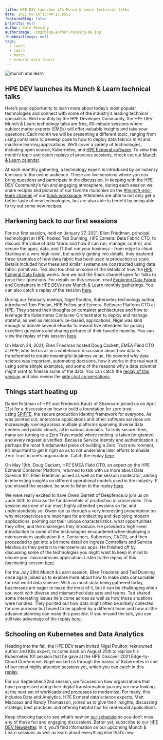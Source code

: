 ```yaml
---
title: HPE DEV launches its Munch & Learn technical talks
date: 2021-08-16T15:44:13.655Z
featuredBlog: false
priority: null
author: Dale Rensing
authorimage: /img/blog-author-rensing-96.jpg
thumbnailimage: null
tags:
  - lunch
  - learn
  - munch
  - ezmeral-data-fabric
---
```

![munch and learn](https://hpe-developer-portal.s3.amazonaws.com/uploads/media/2020/12/munch-and-learn-1608201560403.jpg)

## HPE DEV launches its Munch & Learn technical talks

Here’s your opportunity to learn more about today’s most popular technologies and connect with some of the industry’s leading technical specialists. Held monthly by the HPE Developer Community, the HPE DEV Munch & Learn technology talks are free, 60-minute sessions where subject matter experts (SMEs) will offer valuable insights and take your questions. Each month we will be presenting a different topic, ranging from using containers to develop code to how to deploy data fabrics in AI and machine learning applications. We’ll cover a variety of technologies, including open source, Kubernetes, and <a href="https://www.hpe.com/us/en/ezmeral.html" target="_blank">HPE Ezmeral software</a>. To view this month’s topic and catch replays of previous sessions, check out our <a href="/blog/munch-and-learn" target="_blank">Munch & Learn calendar</a>.

At each monthly gathering, a technology expert is introduced by an industry luminary to the online audience. These are live sessions where you can bring questions and participate in the discussion. In keeping with the HPE DEV Community’s fun and engaging atmosphere, during each session we share recipes and pictures of our favorite munchies on the <a href="https://hpedev.slack.com/archives/C01GVQUPM3P" target="_blank">#munch-and-learn channel</a> of our <a href="https://slack.hpedev.io" target="_blank">Slack workspace</a>. Attendees are able to not only get a better taste of new technologies, but are also able to benefit by being able to try out some new recipes.

## Harkening back to our first sessions

For our first session, held on January 27, 2021, Ellen Friedman, principal technologist at HPE, hosted Ted Dunning, HPE Ezmeral Data Fabric CTO, to discuss the value of data fabric and how it can run, manage, control, and secure the apps, data, and IT that run your business – from edge to cloud. Starting at a very high-level, but quickly getting into details, they explored three examples of how data fabric has been used in production at scale. Details included how these and similar systems are constructed using data fabric primitives. Ted also touched on some of the details of how the [HPE Ezmeral Data Fabric](https://www.hpe.com/us/en/software/data-fabric.html) works. And we had the Slack channel open for folks to pose their questions. For details on this session, read <a href="/blog/exploring-data-fabric-and-containers-in-hpe-devs-new-munch-learn-monthly" target="_blank">Exploring Data Fabric and Containers in HPE DEVs new Munch & Learn monthly gatherings</a>. You can also catch a replay of the session <a href="https://youtu.be/qi6sTvu8osk?list=PLtS6YX0YOX4f5TyRI7jUdjm7D9H4laNlF" target="_blank">here</a>.

During our February meetup, Nigel Poulton, Kubernetes technology author, introduced Tom Phelan, HPE Fellow and Ezmeral Software Platform CTO at HPE. They shared their thoughts on container architectures and how to leverage the Kubernetes Container Orchestrator to deploy and manage stateful, as well as microservice-based, applications. Nigel was kind enough to donate several eBooks to reward five attendees for posing excellent questions and sharing pictures of their favorite munchy. You can view the replay of this session <a href="https://youtu.be/9PvKpe7yMpI?list=PLtS6YX0YOX4f5TyRI7jUdjm7D9H4laNlF" target="_blank">here</a>.

On March 24, 2021, Ellen Friedman hosted Doug Cackett, EMEA Field CTO at HPE, who led us all in a whiteboard discussion about how data is transformed to create meaningful business value. He covered why data science was important, automating decisions, how it works in the real world using some simple examples, and some of the reasons why a data scientist might want to finesse some of the data. You can catch the [replay of this session](https://youtu.be/Inh6eXM0EbA?list=PLtS6YX0YOX4f5TyRI7jUdjm7D9H4laNlF) and also review the [side chat conversations](https://developer.hpe.com/uploads/media/2021/3/munchandlearn-3-chat-1617017930299.pdf).

## Things start heating up

Daniel Feldman of HPE and Frederick Kautz of Sharecare joined us on April 21st for a discussion on how to build a foundation for zero trust using [SPIFFE](https://spiffe.io/), the secure production identity framework for everyone. As was pointed out, enterprise applications and other software services are increasingly running across multiple platforms spanning diverse data centers and public clouds, all in various domains. To truly secure them, many are turning to a Zero Trust model where nothing is taken for granted and every request is verified. Because Service identity and authentication is perhaps the most fundamental piece of building a Zero Trust environment, it’s important to get it right so as to not undermine later efforts to enable Zero Trust in one’s organization. Catch the replay [here](https://vimeo.com/541563205).

On May 19th, Doug Cackett, HPE EMEA Field CTO, an expert on the HPE Ezmeral Container Platform, returned to talk with us more about Data Science 101. Ellen Friedman joined as well as the session moderator, adding in interesting insights on different operational models used in the industry. If you missed the session, be sure to listen to the replay [here](https://youtu.be/Va4tSr__Yok?list=PLtS6YX0YOX4f5TyRI7jUdjm7D9H4laNlF).

We were really excited to have Owen Garrett of Deepfence.io join us on June 30th to discuss the fundamentals of production microservices. This session was one of our most highly attended sessions so far, and understandably so. Owen ran us through a very interesting presentation on why microservices are important for architecting and deploying modern applications; pointing out their unique characteristics, what opportunities they offer, and the challenges they introduce. He provided a high-level introduction to some of the technologies encountered when deploying a microservices application (i.e. Containers, Kuberetes, CI/CD), and then proceeded to get into a bit more detail on Ingress Controllers and Service Meshes as they pertain to microservices apps. He finished off by discussing some of the technologies you might want to keep in mind to secure your microservices application. Listen to the replay of this fascinating session [here](https://youtu.be/qyyxQU37ZyQ?list=PLtS6YX0YOX4f5TyRI7jUdjm7D9H4laNlF).

For the July 28th Munch & Learn session, Ellen Friedman and Ted Dunning once again joined us to explore more about how to make data consumable for real world data science. With as much data being gathered today, businesses are eager to make the most of it, but it can be challenging when you work with diverse and mismatched data sets and teams. Ted shared some interesting issues he's come across as well as how those situations were handled. They pointed out how data might often be initially collected for one purpose but hoped to be applied by a different team and how a little advance planning can make this possible. If you missed the talk, you can still take advantage of the replay [here.](https://youtu.be/4WKjRqflF7M)

## Schooling on Kubernetes and Data Analytics

Heading into the fall, the HPE DEV team invited Nigel Poulton, reknowned author and K8s expert, to come back on August 25th to reprise his Kubernetes 101 session that he gave at the HPE Discover 2021 Edge-to-Cloud Conference. Nigel walked us through the basics of Kubernetes in one of our most highly attended sessions yet, which you can catch in this [replay](https://www.youtube.com/watch?v=PWVJKK1obKQ).

For our September 22nd session, we focused on how organizations that have progressed along their digital transformation journey are now looking at the next set of workloads and processes to modernize. For many, this includes Data and Analytics.  HPE Ezmeral data science experts, Matt Maccaux and Randy Thomasson, joined us to give their insights, discussing strategic best practices and offering helpful tips for real-world applications.[](https://hpe.zoom.us/meeting/register/tJcrduuuqzgsHNEC-u8l_Y86YeZLMxEDF5fP)

Keep checking back to see what’s new on [our schedule](https://developer.hpe.com/campaign/munch-and-learn) so you don’t miss any of these fun and engaging discussions. Better yet, subscribe to our [HPE DEV Newsletter](https://developer.hpe.com/newsletter-signup). In it, you’ll find information on our upcoming Munch & Learn sessions as well as learn about everything else that’s new.